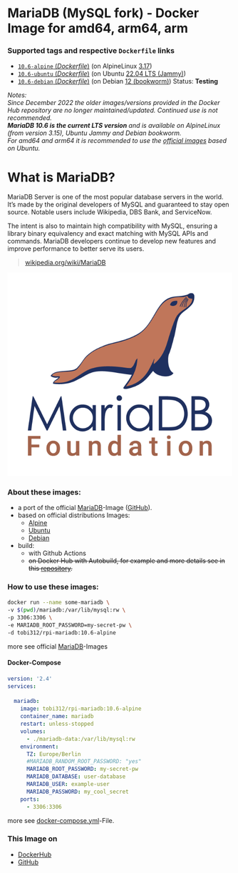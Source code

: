 # MariaDB (MySQL fork) - Docker Image for amd64, arm64, arm 

### Supported tags and respective `Dockerfile` links
-	[`10.6-alpine` (*Dockerfile*)](https://github.com/Tob1as/docker-mariadb/blob/master/alpine.10_6.Dockerfile) (on AlpineLinux [3.17](https://pkgs.alpinelinux.org/package/v3.17/main/armhf/mariadb))
-	[`10.6-ubuntu` (*Dockerfile*)](https://github.com/Tob1as/docker-mariadb/blob/master/ubuntu.10_6.Dockerfile) (on Ubuntu [22.04 LTS (Jammy)](https://packages.ubuntu.com/search?keywords=mariadb-server))
-	[`10.6-debian` (*Dockerfile*)](https://github.com/Tob1as/docker-mariadb/blob/master/debian.10_6.Dockerfile) (on Debian [12 (bookworm)](https://packages.debian.org/bookworm/mariadb-server)) Status: **Testing**
  
*Notes:  
Since December 2022 the older images/versions provided in the Docker Hub repository are no longer maintained/updated. Continued use is not recommended.  
**MariaDB 10.6 is the current LTS version** and is available on AlpineLinux (from version 3.15), Ubuntu Jammy and Debian bookworm.  
For amd64 and arm64 it is recommended to use the [official images](https://hub.docker.com/_/mariadb) based on Ubuntu.* 

# What is MariaDB?

MariaDB Server is one of the most popular database servers in the world. It’s made by the original developers of MySQL and guaranteed to stay open source. Notable users include Wikipedia, DBS Bank, and ServiceNow.

The intent is also to maintain high compatibility with MySQL, ensuring a library binary equivalency and exact matching with MySQL APIs and commands. MariaDB developers continue to develop new features and improve performance to better serve its users.

> [wikipedia.org/wiki/MariaDB](https://en.wikipedia.org/wiki/MariaDB)

![logo](https://raw.githubusercontent.com/docker-library/docs/master/mariadb/logo.png)

### About these images:
* a port of the official [MariaDB](https://hub.docker.com/_/mariadb)-Image ([GitHub](https://github.com/MariaDB/mariadb-docker)).
* based on official distributions Images: 
  * [Alpine](https://hub.docker.com/_/alpine)
  * [Ubuntu](https://hub.docker.com/_/ubuntu)
  * [Debian](https://hub.docker.com/_/debian)
* build:
  * with Github Actions
  * ~~on Docker Hub with Autobuild, for example and more details see in this [repository](https://github.com/Tob1as/docker-build-example).~~

### How to use these images:

```sh 
docker run --name some-mariadb \
-v $(pwd)/mariadb:/var/lib/mysql:rw \
-p 3306:3306 \
-e MARIADB_ROOT_PASSWORD=my-secret-pw \
-d tobi312/rpi-mariadb:10.6-alpine 
```

more see official [MariaDB](https://hub.docker.com/_/mariadb)-Images

#### Docker-Compose

```yaml
version: '2.4'
services:

  mariadb:
    image: tobi312/rpi-mariadb:10.6-alpine
    container_name: mariadb
    restart: unless-stopped
    volumes:
      - ./mariadb-data:/var/lib/mysql:rw
    environment:
      TZ: Europe/Berlin
      #MARIADB_RANDOM_ROOT_PASSWORD: "yes"
      MARIADB_ROOT_PASSWORD: my-secret-pw
      MARIADB_DATABASE: user-database
      MARIADB_USER: example-user
      MARIADB_PASSWORD: my_cool_secret
    ports:
      - 3306:3306
```

more see [docker-compose.yml](https://github.com/Tob1as/docker-mariadb/blob/master/docker-compose.yaml)-File.

### This Image on
* [DockerHub](https://hub.docker.com/r/tobi312/rpi-mariadb/)
* [GitHub](https://github.com/Tob1as/docker-mariadb)
